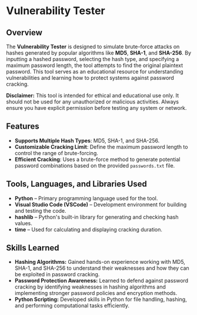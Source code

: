 # Vulnerability Tester

## Overview
The **Vulnerability Tester** is designed to simulate brute-force attacks on hashes generated by popular algorithms like **MD5**, **SHA-1**, and **SHA-256**. By inputting a hashed password, selecting the hash type, and specifying a maximum password length, the tool attempts to find the original plaintext password. This tool serves as an educational resource for understanding vulnerabilities and learning how to protect systems against password cracking.

**Disclaimer:** This tool is intended for ethical and educational use only. It should not be used for any unauthorized or malicious activities. Always ensure you have explicit permission before testing any system or network.

## Features
- **Supports Multiple Hash Types**: MD5, SHA-1, and SHA-256.
- **Customizable Cracking Limit**: Define the maximum password length to control the range of brute-forcing.
- **Efficient Cracking**: Uses a brute-force method to generate potential password combinations based on the provided `passwords.txt` file.

## Tools, Languages, and Libraries Used
- **Python** – Primary programming language used for the tool.
- **Visual Studio Code (VSCode)** – Development environment for building and testing the code.
- **hashlib** – Python's built-in library for generating and checking hash values.
- **time** – Used for calculating and displaying cracking duration.

## Skills Learned
- **Hashing Algorithms:** Gained hands-on experience working with MD5, SHA-1, and SHA-256 to understand their weaknesses and how they can be exploited in password cracking.
- **Password Protection Awareness:** Learned to defend against password cracking by identifying weaknesses in hashing algorithms and implementing stronger password policies and encryption methods.
- **Python Scripting:** Developed skills in Python for file handling, hashing, and performing computational tasks efficiently.

